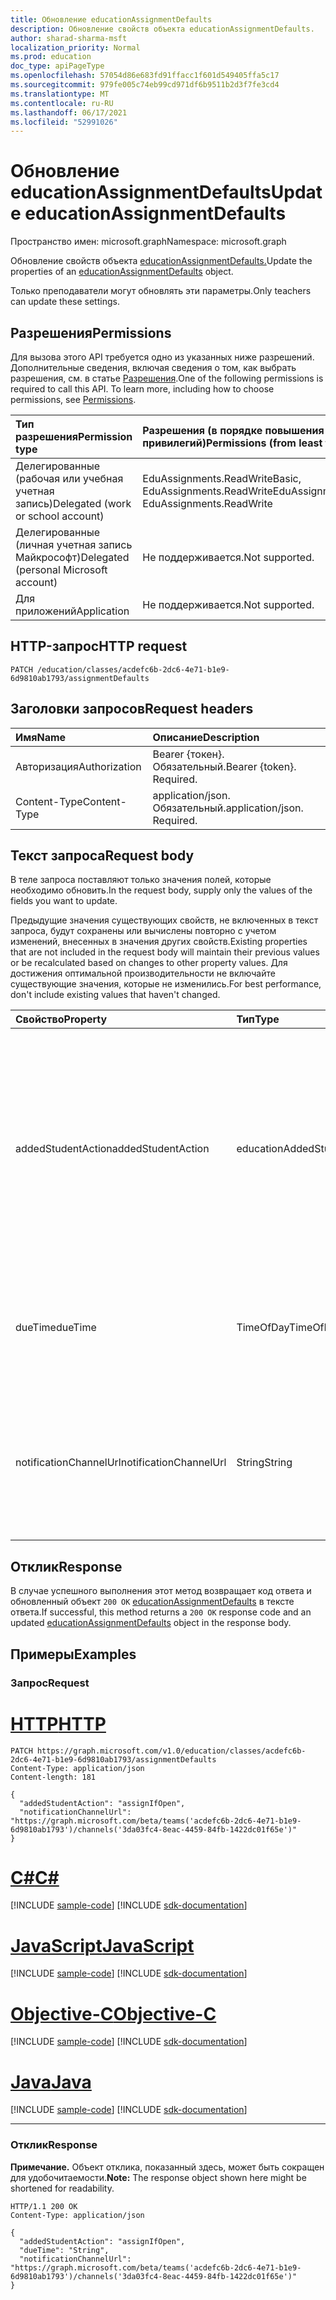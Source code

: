 ```yaml
---
title: Обновление educationAssignmentDefaults
description: Обновление свойств объекта educationAssignmentDefaults.
author: sharad-sharma-msft
localization_priority: Normal
ms.prod: education
doc_type: apiPageType
ms.openlocfilehash: 57054d86e683fd91ffacc1f601d549405ffa5c17
ms.sourcegitcommit: 979fe005c74eb99cd971df6b9511b2d3f7fe3cd4
ms.translationtype: MT
ms.contentlocale: ru-RU
ms.lasthandoff: 06/17/2021
ms.locfileid: "52991026"
---
```

# <a name="update-educationassignmentdefaults"></a><span data-ttu-id="d9db8-103">Обновление educationAssignmentDefaults</span><span class="sxs-lookup"><span data-stu-id="d9db8-103">Update educationAssignmentDefaults</span></span>
<span data-ttu-id="d9db8-104">Пространство имен: microsoft.graph</span><span class="sxs-lookup"><span data-stu-id="d9db8-104">Namespace: microsoft.graph</span></span>

<span data-ttu-id="d9db8-105">Обновление свойств объекта [educationAssignmentDefaults.](../resources/educationassignmentdefaults.md)</span><span class="sxs-lookup"><span data-stu-id="d9db8-105">Update the properties of an [educationAssignmentDefaults](../resources/educationassignmentdefaults.md) object.</span></span>

<span data-ttu-id="d9db8-106">Только преподаватели могут обновлять эти параметры.</span><span class="sxs-lookup"><span data-stu-id="d9db8-106">Only teachers can update these settings.</span></span>

## <a name="permissions"></a><span data-ttu-id="d9db8-107">Разрешения</span><span class="sxs-lookup"><span data-stu-id="d9db8-107">Permissions</span></span>
<span data-ttu-id="d9db8-p101">Для вызова этого API требуется одно из указанных ниже разрешений. Дополнительные сведения, включая сведения о том, как выбрать разрешения, см. в статье [Разрешения](/graph/permissions-reference).</span><span class="sxs-lookup"><span data-stu-id="d9db8-p101">One of the following permissions is required to call this API. To learn more, including how to choose permissions, see [Permissions](/graph/permissions-reference).</span></span>

|<span data-ttu-id="d9db8-110">Тип разрешения</span><span class="sxs-lookup"><span data-stu-id="d9db8-110">Permission type</span></span>|<span data-ttu-id="d9db8-111">Разрешения (в порядке повышения привилегий)</span><span class="sxs-lookup"><span data-stu-id="d9db8-111">Permissions (from least to most privileged)</span></span>|
|:---|:---|
|<span data-ttu-id="d9db8-112">Делегированные (рабочая или учебная учетная запись)</span><span class="sxs-lookup"><span data-stu-id="d9db8-112">Delegated (work or school account)</span></span> |  <span data-ttu-id="d9db8-113">EduAssignments.ReadWriteBasic, EduAssignments.ReadWrite</span><span class="sxs-lookup"><span data-stu-id="d9db8-113">EduAssignments.ReadWriteBasic, EduAssignments.ReadWrite</span></span>  |
|<span data-ttu-id="d9db8-114">Делегированные (личная учетная запись Майкрософт)</span><span class="sxs-lookup"><span data-stu-id="d9db8-114">Delegated (personal Microsoft account)</span></span> |  <span data-ttu-id="d9db8-115">Не поддерживается.</span><span class="sxs-lookup"><span data-stu-id="d9db8-115">Not supported.</span></span>  |
|<span data-ttu-id="d9db8-116">Для приложений</span><span class="sxs-lookup"><span data-stu-id="d9db8-116">Application</span></span> | <span data-ttu-id="d9db8-117">Не поддерживается.</span><span class="sxs-lookup"><span data-stu-id="d9db8-117">Not supported.</span></span> |

## <a name="http-request"></a><span data-ttu-id="d9db8-118">HTTP-запрос</span><span class="sxs-lookup"><span data-stu-id="d9db8-118">HTTP request</span></span>

<!-- {
  "blockType": "ignored"
}
-->
``` http
PATCH /education/classes/acdefc6b-2dc6-4e71-b1e9-6d9810ab1793/assignmentDefaults
```

## <a name="request-headers"></a><span data-ttu-id="d9db8-119">Заголовки запросов</span><span class="sxs-lookup"><span data-stu-id="d9db8-119">Request headers</span></span>
|<span data-ttu-id="d9db8-120">Имя</span><span class="sxs-lookup"><span data-stu-id="d9db8-120">Name</span></span>|<span data-ttu-id="d9db8-121">Описание</span><span class="sxs-lookup"><span data-stu-id="d9db8-121">Description</span></span>|
|:---|:---|
|<span data-ttu-id="d9db8-122">Авторизация</span><span class="sxs-lookup"><span data-stu-id="d9db8-122">Authorization</span></span>|<span data-ttu-id="d9db8-p102">Bearer {токен}. Обязательный.</span><span class="sxs-lookup"><span data-stu-id="d9db8-p102">Bearer {token}. Required.</span></span>|
|<span data-ttu-id="d9db8-125">Content-Type</span><span class="sxs-lookup"><span data-stu-id="d9db8-125">Content-Type</span></span>|<span data-ttu-id="d9db8-p103">application/json. Обязательный.</span><span class="sxs-lookup"><span data-stu-id="d9db8-p103">application/json. Required.</span></span>|

## <a name="request-body"></a><span data-ttu-id="d9db8-128">Текст запроса</span><span class="sxs-lookup"><span data-stu-id="d9db8-128">Request body</span></span>
<span data-ttu-id="d9db8-129">В теле запроса поставляют только значения полей, которые необходимо обновить.</span><span class="sxs-lookup"><span data-stu-id="d9db8-129">In the request body, supply only the values of the fields you want to update.</span></span>

<span data-ttu-id="d9db8-130">Предыдущие значения существующих свойств, не включенных в текст запроса, будут сохранены или вычислены повторно с учетом изменений, внесенных в значения других свойств.</span><span class="sxs-lookup"><span data-stu-id="d9db8-130">Existing properties that are not included in the request body will maintain their previous values or be recalculated based on changes to other property values.</span></span> <span data-ttu-id="d9db8-131">Для достижения оптимальной производительности не включайте существующие значения, которые не изменились.</span><span class="sxs-lookup"><span data-stu-id="d9db8-131">For best performance, don't include existing values that haven't changed.</span></span>

|<span data-ttu-id="d9db8-132">Свойство</span><span class="sxs-lookup"><span data-stu-id="d9db8-132">Property</span></span>|<span data-ttu-id="d9db8-133">Тип</span><span class="sxs-lookup"><span data-stu-id="d9db8-133">Type</span></span>|<span data-ttu-id="d9db8-134">Описание</span><span class="sxs-lookup"><span data-stu-id="d9db8-134">Description</span></span>|
|:---|:---|:---|
|<span data-ttu-id="d9db8-135">addedStudentAction</span><span class="sxs-lookup"><span data-stu-id="d9db8-135">addedStudentAction</span></span>|<span data-ttu-id="d9db8-136">educationAddedStudentAction</span><span class="sxs-lookup"><span data-stu-id="d9db8-136">educationAddedStudentAction</span></span>| <span data-ttu-id="d9db8-137">Действия по умолчанию класса для учащихся, добавленные после даты публикации назначения.</span><span class="sxs-lookup"><span data-stu-id="d9db8-137">Class-level default actions for students added after the assignment publication date.</span></span> <span data-ttu-id="d9db8-138">Возможные значения: `none`, `assignIfOpen`.</span><span class="sxs-lookup"><span data-stu-id="d9db8-138">Possible values are: `none`, `assignIfOpen`.</span></span> <span data-ttu-id="d9db8-139">Значение по умолчанию — `none`.</span><span class="sxs-lookup"><span data-stu-id="d9db8-139">The default value is `none`.</span></span>|
|<span data-ttu-id="d9db8-140">dueTime</span><span class="sxs-lookup"><span data-stu-id="d9db8-140">dueTime</span></span>|<span data-ttu-id="d9db8-141">TimeOfDay</span><span class="sxs-lookup"><span data-stu-id="d9db8-141">TimeOfDay</span></span>| <span data-ttu-id="d9db8-142">Значение по умолчанию класса для должного поля времени.</span><span class="sxs-lookup"><span data-stu-id="d9db8-142">Class-level default value for due time field.</span></span> <span data-ttu-id="d9db8-143">Значение по умолчанию: `23:59:00`.</span><span class="sxs-lookup"><span data-stu-id="d9db8-143">Default value is `23:59:00`</span></span>|
|<span data-ttu-id="d9db8-144">notificationChannelUrl</span><span class="sxs-lookup"><span data-stu-id="d9db8-144">notificationChannelUrl</span></span>|<span data-ttu-id="d9db8-145">String</span><span class="sxs-lookup"><span data-stu-id="d9db8-145">String</span></span>| <span data-ttu-id="d9db8-146">По умолчанию Teams канал для отправки уведомлений, связанных с назначением.</span><span class="sxs-lookup"><span data-stu-id="d9db8-146">Default Teams channel to send notifications related to the assignment.</span></span> <span data-ttu-id="d9db8-147">Значение по умолчанию — `null`.</span><span class="sxs-lookup"><span data-stu-id="d9db8-147">Default value is `null`.</span></span>|



## <a name="response"></a><span data-ttu-id="d9db8-148">Отклик</span><span class="sxs-lookup"><span data-stu-id="d9db8-148">Response</span></span>

<span data-ttu-id="d9db8-149">В случае успешного выполнения этот метод возвращает код ответа и обновленный объект `200 OK` [educationAssignmentDefaults](../resources/educationassignmentdefaults.md) в тексте ответа.</span><span class="sxs-lookup"><span data-stu-id="d9db8-149">If successful, this method returns a `200 OK` response code and an updated [educationAssignmentDefaults](../resources/educationassignmentdefaults.md) object in the response body.</span></span>

## <a name="examples"></a><span data-ttu-id="d9db8-150">Примеры</span><span class="sxs-lookup"><span data-stu-id="d9db8-150">Examples</span></span>

### <a name="request"></a><span data-ttu-id="d9db8-151">Запрос</span><span class="sxs-lookup"><span data-stu-id="d9db8-151">Request</span></span>


# <a name="http"></a>[<span data-ttu-id="d9db8-152">HTTP</span><span class="sxs-lookup"><span data-stu-id="d9db8-152">HTTP</span></span>](#tab/http)
<!-- {
  "blockType": "request",
  "name": "update_educationassignmentdefaults"
}
-->
``` http
PATCH https://graph.microsoft.com/v1.0/education/classes/acdefc6b-2dc6-4e71-b1e9-6d9810ab1793/assignmentDefaults
Content-Type: application/json
Content-length: 181

{
  "addedStudentAction": "assignIfOpen",
  "notificationChannelUrl": "https://graph.microsoft.com/beta/teams('acdefc6b-2dc6-4e71-b1e9-6d9810ab1793')/channels('3da03fc4-8eac-4459-84fb-1422dc01f65e')"
}
```
# <a name="c"></a>[<span data-ttu-id="d9db8-153">C#</span><span class="sxs-lookup"><span data-stu-id="d9db8-153">C#</span></span>](#tab/csharp)
[!INCLUDE [sample-code](../includes/snippets/csharp/update-educationassignmentdefaults-csharp-snippets.md)]
[!INCLUDE [sdk-documentation](../includes/snippets/snippets-sdk-documentation-link.md)]

# <a name="javascript"></a>[<span data-ttu-id="d9db8-154">JavaScript</span><span class="sxs-lookup"><span data-stu-id="d9db8-154">JavaScript</span></span>](#tab/javascript)
[!INCLUDE [sample-code](../includes/snippets/javascript/update-educationassignmentdefaults-javascript-snippets.md)]
[!INCLUDE [sdk-documentation](../includes/snippets/snippets-sdk-documentation-link.md)]

# <a name="objective-c"></a>[<span data-ttu-id="d9db8-155">Objective-C</span><span class="sxs-lookup"><span data-stu-id="d9db8-155">Objective-C</span></span>](#tab/objc)
[!INCLUDE [sample-code](../includes/snippets/objc/update-educationassignmentdefaults-objc-snippets.md)]
[!INCLUDE [sdk-documentation](../includes/snippets/snippets-sdk-documentation-link.md)]

# <a name="java"></a>[<span data-ttu-id="d9db8-156">Java</span><span class="sxs-lookup"><span data-stu-id="d9db8-156">Java</span></span>](#tab/java)
[!INCLUDE [sample-code](../includes/snippets/java/update-educationassignmentdefaults-java-snippets.md)]
[!INCLUDE [sdk-documentation](../includes/snippets/snippets-sdk-documentation-link.md)]

---


### <a name="response"></a><span data-ttu-id="d9db8-157">Отклик</span><span class="sxs-lookup"><span data-stu-id="d9db8-157">Response</span></span>
<span data-ttu-id="d9db8-158">**Примечание.** Объект отклика, показанный здесь, может быть сокращен для удобочитаемости.</span><span class="sxs-lookup"><span data-stu-id="d9db8-158">**Note:** The response object shown here might be shortened for readability.</span></span>
<!-- {
  "blockType": "response",
  "truncated": true,
  "@odata.type": "microsoft.graph.educationAssignmentDefaults"
}
-->
``` http
HTTP/1.1 200 OK
Content-Type: application/json

{
  "addedStudentAction": "assignIfOpen",
  "dueTime": "String",
  "notificationChannelUrl": "https://graph.microsoft.com/beta/teams('acdefc6b-2dc6-4e71-b1e9-6d9810ab1793')/channels('3da03fc4-8eac-4459-84fb-1422dc01f65e')"
}
```

